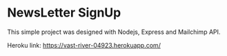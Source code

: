 # NewsLetter SignUp

This simple project was designed with Nodejs, Express and Mailchimp API.

Heroku link: https://vast-river-04923.herokuapp.com/